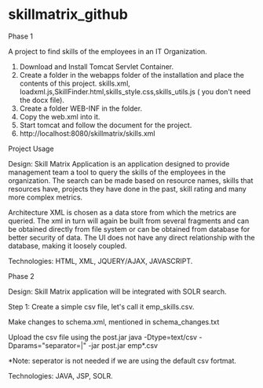 skillmatrix_github
==================

Phase 1

A project to find skills of the employees in an IT Organization.

1. Download and Install Tomcat Servlet Container.
2. Create a folder in the webapps folder of the installation and place the contents of this project.
   skills.xml, loadxml.js,SkillFinder.html,skills_style.css,skills_utils.js ( you don't need the docx file).
3. Create a folder WEB-INF in the folder.
4. Copy the web.xml into it.
5. Start tomcat and follow the document for the project.
6. http://localhost:8080/skillmatrix/skills.xml

Project Usage

Design:
Skill Matrix Application is an application designed to provide management team a tool to query the skills
of the employees in the organization. The search can be made based on resource names, skills that resources 
have, projects they have done in the past, skill rating and many more complex metrics.

Architecture
XML is chosen as a data store from which the metrics are queried. 
The xml in turn will again be built from several fragments and can be obtained directly from file system 
or can be obtained from database for better security of data. 
The UI does not have any direct relationship with the database, making it loosely coupled.
  
Technologies: HTML, XML, JQUERY/AJAX, JAVASCRIPT.

Phase 2

Design:
Skill Matrix application will be integrated with SOLR search.

Step 1:
Create a simple csv file, let's call it emp_skills.csv.

Make changes to schema.xml, mentioned in schema_changes.txt


Upload the csv file using the post.jar
java -Dtype=text/csv -Dparams="separator=|" -jar post.jar emp*.csv

*Note: seperator is not needed if we are using the default csv fortmat.


Technologies: JAVA, JSP, SOLR.

